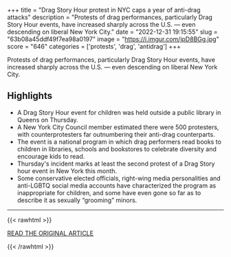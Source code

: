 +++
title = "Drag Story Hour protest in NYC caps a year of anti-drag attacks"
description = "Protests of drag performances, particularly Drag Story Hour events, have increased sharply across the U.S. — even descending on liberal New York City."
date = "2022-12-31 19:15:55"
slug = "63b08a45ddf49f7ea98a0197"
image = "https://i.imgur.com/jpD8BGg.jpg"
score = "646"
categories = ['protests', 'drag', 'antidrag']
+++

Protests of drag performances, particularly Drag Story Hour events, have increased sharply across the U.S. — even descending on liberal New York City.

## Highlights

- A Drag Story Hour event for children was held outside a public library in Queens on Thursday.
- A New York City Council member estimated there were 500 protesters, with counterprotesters far outnumbering their anti-drag counterparts.
- The event is a national program in which drag performers read books to children in libraries, schools and bookstores to celebrate diversity and encourage kids to read.
- Thursday's incident marks at least the second protest of a Drag Story hour event in New York this month.
- Some conservative elected officials, right-wing media personalities and anti-LGBTQ social media accounts have characterized the program as inappropriate for children, and some have even gone so far as to describe it as sexually “grooming” minors.

---

{{< rawhtml >}}
  <p class="article-category">
    <a target="_blank" href="https://www.nbcnews.com/nbc-out/out-news/drag-story-hour-protest-nyc-caps-year-anti-drag-attacks-rcna63737">READ THE ORIGINAL ARTICLE</a>
  </p>
{{< /rawhtml >}}
